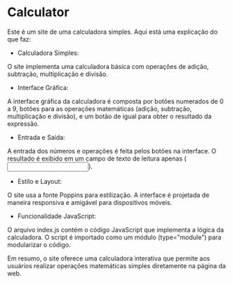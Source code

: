 # Calculator

Este é um site de uma calculadora simples. Aqui está uma explicação do que faz:

- Calculadora Simples:

O site implementa uma calculadora básica com operações de adição, subtração, multiplicação e divisão.

- Interface Gráfica:

A interface gráfica da calculadora é composta por botões numerados de 0 a 9, botões para as operações matemáticas (adição, subtração, multiplicação e divisão), e um botão de igual para obter o resultado da expressão.

- Entrada e Saída:

A entrada dos números e operações é feita pelos botões na interface.
O resultado é exibido em um campo de texto de leitura apenas (<input type="text" id="output" readonly />).

- Estilo e Layout:

O site usa a fonte Poppins para estilização.
A interface é projetada de maneira responsiva e amigável para dispositivos móveis.

- Funcionalidade JavaScript:

O arquivo index.js contém o código JavaScript que implementa a lógica da calculadora. O script é importado como um módulo (type="module") para modularizar o código.

Em resumo, o site oferece uma calculadora interativa que permite aos usuários realizar operações matemáticas simples diretamente na página da web.
